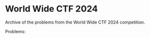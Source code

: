 # World Wide CTF 2024

Archive of the problems from the World Wide CTF 2024 competition.

Problems:

<!-- MDFT . !include_files,max_depth=2 -->

